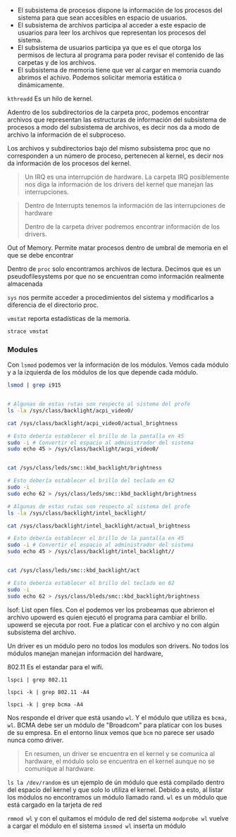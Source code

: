 
- El subsistema de procesos dispone la información de los procesos del sistema para que sean accesibles en espacio de usuarios.
- El subsistema de archivos participa al acceder a este espacio de usuarios para leer los archivos que representan los procesos del sistema.
- El subsistema de usuarios participa ya que es el que otorga los permisos de lectura al programa para poder revisar el contenido de las carpetas y de los archivos.
- El subsistema de memoria tiene que ver al cargar en memoria cuando abrimos el achivo. Podemos solicitar memoria estática o dinámicamente.


`kthreadd` Es un hilo de kernel.

Adentro de los subdirectorios de la carpeta proc, podemos encontrar archivos que representan las estructuras de información del subsistema de procesos a modo del subsistema de archivos, es decir nos da a modo de archivo la información de el subproceso.

Los archivos y subdirectorios bajo del mismo subsistema proc que no corresponden a un número de proceso, pertenecen al kernel, es decir nos da información de los procesos del kernel.

> Un IRQ es una interrupción de hardware. La carpeta IRQ posiblemente nos diga la información de los drivers del kernel que manejan las interrupciones.


> Dentro de Interrupts tenemos la información de las interrupciones de hardware
>
> Dentro de la carpeta driver podremos encontrar información de los drivers.


Out of Memory. Permite matar procesos dentro de umbral de memoria en el que se debe encontrar

Dentro de `proc` solo encontramos archivos de lectura. Decimos que es un pseudofilesystems por que no se encuentran como información realmente almacenada

`sys` nos permite acceder a procedimientos del sistema y modificarlos a diferencia de el directorio proc.

`vmstat` reporta estadísticas de la memoria.
```sh
strace vmstat
```


### Modules
Con `lsmod` podemos ver la información de los módulos. Vemos cada módulo y a la izquierda de los módulos de los que depende cada módulo.
```sh
lsmod | grep i915


# Algunas de estas rutas son respecto al sistema del profe
ls -la /sys/class/backlight/acpi_video0/

cat /sys/class/backlight/acpi_video0/actual_brightness

# Esto debería establecer el brillo de la pantalla en 45
sudo -i # Convertir el espacio al administrador del sistema
sudo echo 45 > /sys/class/backlight/acpi_video0/


cat /sys/class/leds/smc::kbd_backlight/brightness

# Esto debería establecer el brillo del teclado en 62
sudo -i
sudo echo 62 > /sys/class/leds/smc::kbd_backlight/brightness
```

```sh
# Algunas de estas rutas son respecto al sistema del profe
ls -la /sys/class/backlight/intel_backlight/

cat /sys/class/backlight/intel_backlight/actual_brightness

# Esto debería establecer el brillo de la pantalla en 45
sudo -i # Convertir el espacio al administrador del sistema
sudo echo 45 > /sys/class/backlight/intel_backlight//


cat /sys/class/leds/smc::kbd_backlight/act

# Esto debería establecer el brillo del teclado en 62
sudo -i
sudo echo 62 > /sys/class/bleds/smc::kbd_backlight/brightness
```

lsof: List open files.
Con el podemos ver los probeamas que abrieron el archivo
upowerd es quien ejecutó el programa para cambiar el brillo. upowerd se ejecuta por root. Fue a platicar con el archivo y no con algún subsistema del archivo.


Un driver es un módulo pero no todos los modulos son drivers. No todos los módulos manejan manejan información del hardware,

802.11 Es el estandar para el wifi.
```
lspci | grep 802.11

lspci -k | grep 802.11 -A4

lspci -k | grep bcma -A4
```

Nos responde el driver que está usando `wl`.
Y el módulo que utiliza es `bcma, wl`. 
BCMA debe ser un módulo de "Broadcom" para platicar con los buses de su empresa.
En el entorno linux vemos que `bcm` no parece ser usado nunca como driver.

> En resumen, un driver se encuentra en el kernel y se comunica al hardware, el módulo solo se encuentra en el kernel aunque no se comunique al hardware.

`ls la /dev/random` es un ejemplo de ún módulo que está compilado dentro del espacio del kernel y que solo lo utiliza el kernel. Debido a esto, al listar los módulos no encontramos un módulo llamado rand.
`wl` es un módulo que está cargado en la tarjeta de red

`rmmod wl` y con el quitamos el módulo de red del sistema
`modprobe wl` vuelve a cargar el módulo en el sistema
`insmod wl` inserta un módulo
